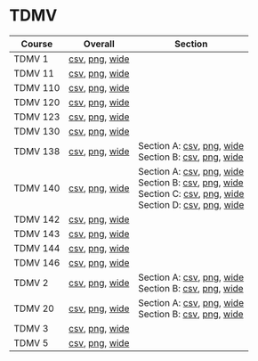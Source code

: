 # TDMV

| Course | Overall | Section |
| ------ | ------- | ------- |
| TDMV 1 | [csv](https://github.com/UCSD-Historical-Enrollment-Data/2024Fall/blob/main/overall/TDMV%201.csv), [png](https://raw.githubusercontent.com/UCSD-Historical-Enrollment-Data/2024Fall/main/plot_overall/TDMV%201.png), [wide](https://raw.githubusercontent.com/UCSD-Historical-Enrollment-Data/2024Fall/main/plot_overall_wide/TDMV%201.png) |  |
| TDMV 11 | [csv](https://github.com/UCSD-Historical-Enrollment-Data/2024Fall/blob/main/overall/TDMV%2011.csv), [png](https://raw.githubusercontent.com/UCSD-Historical-Enrollment-Data/2024Fall/main/plot_overall/TDMV%2011.png), [wide](https://raw.githubusercontent.com/UCSD-Historical-Enrollment-Data/2024Fall/main/plot_overall_wide/TDMV%2011.png) |  |
| TDMV 110 | [csv](https://github.com/UCSD-Historical-Enrollment-Data/2024Fall/blob/main/overall/TDMV%20110.csv), [png](https://raw.githubusercontent.com/UCSD-Historical-Enrollment-Data/2024Fall/main/plot_overall/TDMV%20110.png), [wide](https://raw.githubusercontent.com/UCSD-Historical-Enrollment-Data/2024Fall/main/plot_overall_wide/TDMV%20110.png) |  |
| TDMV 120 | [csv](https://github.com/UCSD-Historical-Enrollment-Data/2024Fall/blob/main/overall/TDMV%20120.csv), [png](https://raw.githubusercontent.com/UCSD-Historical-Enrollment-Data/2024Fall/main/plot_overall/TDMV%20120.png), [wide](https://raw.githubusercontent.com/UCSD-Historical-Enrollment-Data/2024Fall/main/plot_overall_wide/TDMV%20120.png) |  |
| TDMV 123 | [csv](https://github.com/UCSD-Historical-Enrollment-Data/2024Fall/blob/main/overall/TDMV%20123.csv), [png](https://raw.githubusercontent.com/UCSD-Historical-Enrollment-Data/2024Fall/main/plot_overall/TDMV%20123.png), [wide](https://raw.githubusercontent.com/UCSD-Historical-Enrollment-Data/2024Fall/main/plot_overall_wide/TDMV%20123.png) |  |
| TDMV 130 | [csv](https://github.com/UCSD-Historical-Enrollment-Data/2024Fall/blob/main/overall/TDMV%20130.csv), [png](https://raw.githubusercontent.com/UCSD-Historical-Enrollment-Data/2024Fall/main/plot_overall/TDMV%20130.png), [wide](https://raw.githubusercontent.com/UCSD-Historical-Enrollment-Data/2024Fall/main/plot_overall_wide/TDMV%20130.png) |  |
| TDMV 138 | [csv](https://github.com/UCSD-Historical-Enrollment-Data/2024Fall/blob/main/overall/TDMV%20138.csv), [png](https://raw.githubusercontent.com/UCSD-Historical-Enrollment-Data/2024Fall/main/plot_overall/TDMV%20138.png), [wide](https://raw.githubusercontent.com/UCSD-Historical-Enrollment-Data/2024Fall/main/plot_overall_wide/TDMV%20138.png) | Section A: [csv](https://github.com/UCSD-Historical-Enrollment-Data/2024Fall/blob/main/section/TDMV%20138_A.csv), [png](https://raw.githubusercontent.com/UCSD-Historical-Enrollment-Data/2024Fall/main/plot_section/TDMV%20138_A.png), [wide](https://raw.githubusercontent.com/UCSD-Historical-Enrollment-Data/2024Fall/main/plot_section_wide/TDMV%20138_A.png)<br>Section B: [csv](https://github.com/UCSD-Historical-Enrollment-Data/2024Fall/blob/main/section/TDMV%20138_B.csv), [png](https://raw.githubusercontent.com/UCSD-Historical-Enrollment-Data/2024Fall/main/plot_section/TDMV%20138_B.png), [wide](https://raw.githubusercontent.com/UCSD-Historical-Enrollment-Data/2024Fall/main/plot_section_wide/TDMV%20138_B.png) |
| TDMV 140 | [csv](https://github.com/UCSD-Historical-Enrollment-Data/2024Fall/blob/main/overall/TDMV%20140.csv), [png](https://raw.githubusercontent.com/UCSD-Historical-Enrollment-Data/2024Fall/main/plot_overall/TDMV%20140.png), [wide](https://raw.githubusercontent.com/UCSD-Historical-Enrollment-Data/2024Fall/main/plot_overall_wide/TDMV%20140.png) | Section A: [csv](https://github.com/UCSD-Historical-Enrollment-Data/2024Fall/blob/main/section/TDMV%20140_A.csv), [png](https://raw.githubusercontent.com/UCSD-Historical-Enrollment-Data/2024Fall/main/plot_section/TDMV%20140_A.png), [wide](https://raw.githubusercontent.com/UCSD-Historical-Enrollment-Data/2024Fall/main/plot_section_wide/TDMV%20140_A.png)<br>Section B: [csv](https://github.com/UCSD-Historical-Enrollment-Data/2024Fall/blob/main/section/TDMV%20140_B.csv), [png](https://raw.githubusercontent.com/UCSD-Historical-Enrollment-Data/2024Fall/main/plot_section/TDMV%20140_B.png), [wide](https://raw.githubusercontent.com/UCSD-Historical-Enrollment-Data/2024Fall/main/plot_section_wide/TDMV%20140_B.png)<br>Section C: [csv](https://github.com/UCSD-Historical-Enrollment-Data/2024Fall/blob/main/section/TDMV%20140_C.csv), [png](https://raw.githubusercontent.com/UCSD-Historical-Enrollment-Data/2024Fall/main/plot_section/TDMV%20140_C.png), [wide](https://raw.githubusercontent.com/UCSD-Historical-Enrollment-Data/2024Fall/main/plot_section_wide/TDMV%20140_C.png)<br>Section D: [csv](https://github.com/UCSD-Historical-Enrollment-Data/2024Fall/blob/main/section/TDMV%20140_D.csv), [png](https://raw.githubusercontent.com/UCSD-Historical-Enrollment-Data/2024Fall/main/plot_section/TDMV%20140_D.png), [wide](https://raw.githubusercontent.com/UCSD-Historical-Enrollment-Data/2024Fall/main/plot_section_wide/TDMV%20140_D.png) |
| TDMV 142 | [csv](https://github.com/UCSD-Historical-Enrollment-Data/2024Fall/blob/main/overall/TDMV%20142.csv), [png](https://raw.githubusercontent.com/UCSD-Historical-Enrollment-Data/2024Fall/main/plot_overall/TDMV%20142.png), [wide](https://raw.githubusercontent.com/UCSD-Historical-Enrollment-Data/2024Fall/main/plot_overall_wide/TDMV%20142.png) |  |
| TDMV 143 | [csv](https://github.com/UCSD-Historical-Enrollment-Data/2024Fall/blob/main/overall/TDMV%20143.csv), [png](https://raw.githubusercontent.com/UCSD-Historical-Enrollment-Data/2024Fall/main/plot_overall/TDMV%20143.png), [wide](https://raw.githubusercontent.com/UCSD-Historical-Enrollment-Data/2024Fall/main/plot_overall_wide/TDMV%20143.png) |  |
| TDMV 144 | [csv](https://github.com/UCSD-Historical-Enrollment-Data/2024Fall/blob/main/overall/TDMV%20144.csv), [png](https://raw.githubusercontent.com/UCSD-Historical-Enrollment-Data/2024Fall/main/plot_overall/TDMV%20144.png), [wide](https://raw.githubusercontent.com/UCSD-Historical-Enrollment-Data/2024Fall/main/plot_overall_wide/TDMV%20144.png) |  |
| TDMV 146 | [csv](https://github.com/UCSD-Historical-Enrollment-Data/2024Fall/blob/main/overall/TDMV%20146.csv), [png](https://raw.githubusercontent.com/UCSD-Historical-Enrollment-Data/2024Fall/main/plot_overall/TDMV%20146.png), [wide](https://raw.githubusercontent.com/UCSD-Historical-Enrollment-Data/2024Fall/main/plot_overall_wide/TDMV%20146.png) |  |
| TDMV 2 | [csv](https://github.com/UCSD-Historical-Enrollment-Data/2024Fall/blob/main/overall/TDMV%202.csv), [png](https://raw.githubusercontent.com/UCSD-Historical-Enrollment-Data/2024Fall/main/plot_overall/TDMV%202.png), [wide](https://raw.githubusercontent.com/UCSD-Historical-Enrollment-Data/2024Fall/main/plot_overall_wide/TDMV%202.png) | Section A: [csv](https://github.com/UCSD-Historical-Enrollment-Data/2024Fall/blob/main/section/TDMV%202_A.csv), [png](https://raw.githubusercontent.com/UCSD-Historical-Enrollment-Data/2024Fall/main/plot_section/TDMV%202_A.png), [wide](https://raw.githubusercontent.com/UCSD-Historical-Enrollment-Data/2024Fall/main/plot_section_wide/TDMV%202_A.png)<br>Section B: [csv](https://github.com/UCSD-Historical-Enrollment-Data/2024Fall/blob/main/section/TDMV%202_B.csv), [png](https://raw.githubusercontent.com/UCSD-Historical-Enrollment-Data/2024Fall/main/plot_section/TDMV%202_B.png), [wide](https://raw.githubusercontent.com/UCSD-Historical-Enrollment-Data/2024Fall/main/plot_section_wide/TDMV%202_B.png) |
| TDMV 20 | [csv](https://github.com/UCSD-Historical-Enrollment-Data/2024Fall/blob/main/overall/TDMV%2020.csv), [png](https://raw.githubusercontent.com/UCSD-Historical-Enrollment-Data/2024Fall/main/plot_overall/TDMV%2020.png), [wide](https://raw.githubusercontent.com/UCSD-Historical-Enrollment-Data/2024Fall/main/plot_overall_wide/TDMV%2020.png) | Section A: [csv](https://github.com/UCSD-Historical-Enrollment-Data/2024Fall/blob/main/section/TDMV%2020_A.csv), [png](https://raw.githubusercontent.com/UCSD-Historical-Enrollment-Data/2024Fall/main/plot_section/TDMV%2020_A.png), [wide](https://raw.githubusercontent.com/UCSD-Historical-Enrollment-Data/2024Fall/main/plot_section_wide/TDMV%2020_A.png)<br>Section B: [csv](https://github.com/UCSD-Historical-Enrollment-Data/2024Fall/blob/main/section/TDMV%2020_B.csv), [png](https://raw.githubusercontent.com/UCSD-Historical-Enrollment-Data/2024Fall/main/plot_section/TDMV%2020_B.png), [wide](https://raw.githubusercontent.com/UCSD-Historical-Enrollment-Data/2024Fall/main/plot_section_wide/TDMV%2020_B.png) |
| TDMV 3 | [csv](https://github.com/UCSD-Historical-Enrollment-Data/2024Fall/blob/main/overall/TDMV%203.csv), [png](https://raw.githubusercontent.com/UCSD-Historical-Enrollment-Data/2024Fall/main/plot_overall/TDMV%203.png), [wide](https://raw.githubusercontent.com/UCSD-Historical-Enrollment-Data/2024Fall/main/plot_overall_wide/TDMV%203.png) |  |
| TDMV 5 | [csv](https://github.com/UCSD-Historical-Enrollment-Data/2024Fall/blob/main/overall/TDMV%205.csv), [png](https://raw.githubusercontent.com/UCSD-Historical-Enrollment-Data/2024Fall/main/plot_overall/TDMV%205.png), [wide](https://raw.githubusercontent.com/UCSD-Historical-Enrollment-Data/2024Fall/main/plot_overall_wide/TDMV%205.png) |  |
